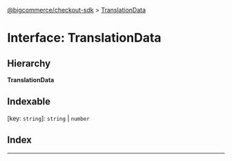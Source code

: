 [@bigcommerce/checkout-sdk](../README.md) > [TranslationData](../interfaces/translationdata.md)

# Interface: TranslationData

## Hierarchy

**TranslationData**

## Indexable

\[key: `string`\]:&nbsp;`string` |
`number`

## Index

---

